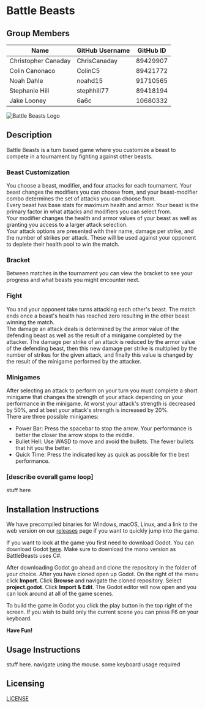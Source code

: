 # Battle Beasts

## Group Members

| Name | GitHub Username | GitHub ID |
| ---- | --------------- | --------- |
| Christopher Canaday | ChrisCanaday | 89429907 |
| Colin Canonaco | ColinC5 | 89421772 |
| Noah Dahle | noahd15 | 91710565 |
| Stephanie Hill | stephhill77 | 89418194 |
| Jake Looney | 6a6c | 10680332 |

![Battle Beasts Logo](https://github.com/utk-cs340-fall22/BattleBeasts/blob/main/Assets/Logo.png)

## Description

Battle Beasts is a turn based game where you customize a beast to compete in a tournament by fighting against other beasts.

### **Beast Customization**
You choose a beast, modifier, and four attacks for each tournament. Your beast changes the modifiers you can choose from, and your beast-modifier combo determines the set of attacks you can choose from.  
Every beast has base stats for maximum health and armor. Your beast is the primary factor in what attacks and modifiers you can select from.  
Your modifier changes the health and armor values of your beast as well as granting you access to a larger attack selection.  
Your attack options are presented with their name, damage per strike, and the number of strikes per attack. These will be used against your opponent to deplete their health pool to win the match.

### **Bracket**
Between matches in the tournament you can view the bracket to see your progress and what beasts you might encounter next.

### **Fight**
You and your opponent take turns attacking each other's beast. The match ends once a beast's health has reached zero resulting in the other beast winning the match.  
The damage an attack deals is determined by the armor value of the defending beast as well as the result of a minigame completed by the attacker. The damage per strike of an attack is reduced by the armor value of the defending beast, then this new damage per strike is multiplied by the number of strikes for the given attack, and finally this value is changed by the result of the minigame performed by the attacker.

### **Minigames**
After selecting an attack to perform on your turn you must complete a short minigame that changes the strength of your attack depending on your performance in the minigame. At worst your attack's strength is decreased by 50%, and at best your attack's strength is increased by 20%.  
There are three possible minigames:
- Power Bar: Press the spacebar to stop the arrow. Your performance is better the closer the arrow stops to the middle.
- Bullet Hell: Use WASD to move and avoid the bullets. The fewer bullets that hit you the better.
- Quick Time: Press the indicated key as quick as possible for the best performance.

### **[describe overall game loop]**
stuff here

## Installation Instructions
We have precompiled binaries for Windows, macOS, Linux, and a link to the web version on our [releases](https://github.com/utk-cs340-fall22/BattleBeasts/releases) page if you want to quickly jump into the game.

If you want to look at the game you first need to download Godot.
You can download Godot [here](https://godotengine.org/download). Make sure to download the mono version as BattleBeasts uses C#.

After downloading Godot go ahead and clone the repository in the folder of your choice. After you have cloned open up Godot. On the right of the menu click **Import**. Click **Browse** and navigate the cloned repository. Select **project.godot**. Click **Import & Edit**. The Godot editor will now open and you can look around at all of the game scenes.

To build the game in Godot you click the play button in the top right of the screen. If you wish to build only the current scene you can press F6 on your keyboard.

**Have Fun!**

## Usage Instructions
stuff here. navigate using the mouse. some keyboard usage required

## Licensing
[LICENSE](https://github.com/utk-cs340-fall22/BattleBeasts/blob/main/LICENSE)
